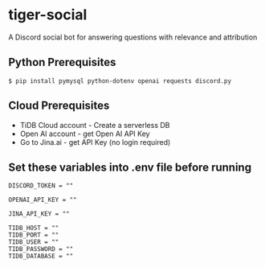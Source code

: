 # tiger-social
A Discord social bot for answering questions with relevance and attribution

## Python Prerequisites
```
$ pip install pymysql python-dotenv openai requests discord.py
```
## Cloud Prerequisites
- TiDB Cloud account - Create a serverless DB
- Open AI account - get Open AI API Key
- Go to Jina.ai - get API Key (no login required)

## Set these variables into .env file before running 
```
DISCORD_TOKEN = ""

OPENAI_API_KEY = ""

JINA_API_KEY = ""

TIDB_HOST = ""
TIDB_PORT = ""
TIDB_USER = ""
TIDB_PASSWORD = ""
TIDB_DATABASE = ""
```
